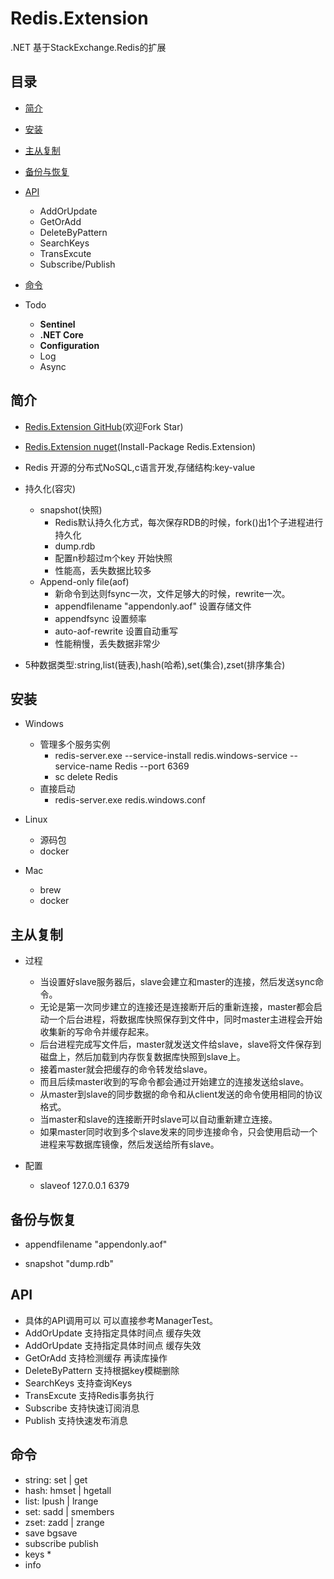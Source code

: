 # Redis.Extension
.NET 基于StackExchange.Redis的扩展

## 目录
- [简介](#简介)

- [安装](#安装)

- [主从复制](#主从复制)

- [备份与恢复](#备份与恢复)

- [API](#api)
    - AddOrUpdate
    - GetOrAdd
    - DeleteByPattern
    - SearchKeys
    - TransExcute
    - Subscribe/Publish

- [命令](#命令)

- Todo
    - **Sentinel**
    - **.NET Core**
    - **Configuration**
    - Log
    - Async

## 简介
- [Redis.Extension GitHub](https://github.com/NeverCL/Redis.Extension)(欢迎Fork Star)
- [Redis.Extension nuget](https://www.nuget.org/packages/Redis.Extension/)(Install-Package Redis.Extension)

- Redis 开源的分布式NoSQL,c语言开发,存储结构:key-value
- 持久化(容灾)
    - snapshot(快照)
        - Redis默认持久化方式，每次保存RDB的时候，fork()出1个子进程进行持久化
        - dump.rdb
        - 配置n秒超过m个key 开始快照
        - 性能高，丢失数据比较多
    - Append-only file(aof)
        - 新命令到达则fsync一次，文件足够大的时候，rewrite一次。
        - appendfilename "appendonly.aof" 设置存储文件
        - appendfsync 设置频率
        - auto-aof-rewrite 设置自动重写
        - 性能稍慢，丢失数据非常少

- 5种数据类型:string,list(链表),hash(哈希),set(集合),zset(排序集合)

## 安装
- Windows
    - 管理多个服务实例
        - redis-server.exe --service-install redis.windows-service --service-name Redis --port 6369
        - sc delete Redis
    - 直接启动
        - redis-server.exe redis.windows.conf

- Linux
    - 源码包
    - docker

- Mac
    - brew
    - docker

## 主从复制
- 过程
    - 当设置好slave服务器后，slave会建立和master的连接，然后发送sync命令。
    - 无论是第一次同步建立的连接还是连接断开后的重新连接，master都会启动一个后台进程，将数据库快照保存到文件中，同时master主进程会开始收集新的写命令并缓存起来。
    - 后台进程完成写文件后，master就发送文件给slave，slave将文件保存到磁盘上，然后加载到内存恢复数据库快照到slave上。
    - 接着master就会把缓存的命令转发给slave。
    - 而且后续master收到的写命令都会通过开始建立的连接发送给slave。
    - 从master到slave的同步数据的命令和从client发送的命令使用相同的协议格式。
    - 当master和slave的连接断开时slave可以自动重新建立连接。
    - 如果master同时收到多个slave发来的同步连接命令，只会使用启动一个进程来写数据库镜像，然后发送给所有slave。

- 配置
    - slaveof 127.0.0.1 6379

## 备份与恢复
- appendfilename "appendonly.aof"

- snapshot "dump.rdb"

## API
- 具体的API调用可以 可以直接参考ManagerTest。
- AddOrUpdate 支持指定具体时间点 缓存失效
- AddOrUpdate 支持指定具体时间点 缓存失效
- GetOrAdd 支持检测缓存 再读库操作
- DeleteByPattern 支持根据key模糊删除
- SearchKeys 支持查询Keys
- TransExcute 支持Redis事务执行
- Subscribe 支持快速订阅消息
- Publish 支持快速发布消息

## 命令
- string:   set | get
- hash:     hmset | hgetall
- list:     lpush | lrange
- set:      sadd | smembers
- zset:     zadd | zrange
- save bgsave
- subscribe publish
- keys *
- info